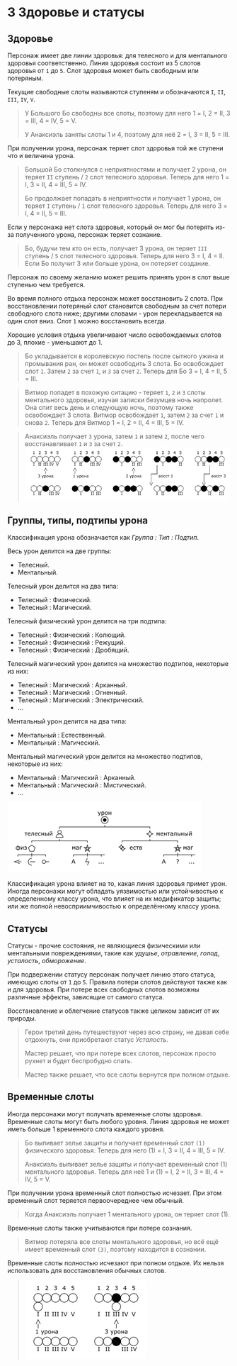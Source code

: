# 3 Здоровье и статусы

## Здоровье

Персонаж имеет две линии здоровья: для телесного и для ментального здоровья соответственно.
Линия здоровья состоит из 5 слотов здоровья от `1` до `5`.
Слот здоровья может быть свободным или потеряным.

Текущие свободные слоты называются ступеням и обозначаются `I`, `II`, `III`, `IV`, `V`.

>У Большого Бо свободны все слоты, поэтому для него 1 = I, 2 = II, 3 = III, 4 = IV, 5 = V.
>
>У Анаксиэль заняты слоты 1 и 4, поэтому для неё 2 = I, 3 = II, 5 = III.

При получении урона, персонаж теряет слот здоровья той же ступени что и величина урона.

>Большой Бо столкнулся с неприятностями и получает 2 урона, он теряет `II` ступень / `2` слот телесного здоровья.
>Теперь для него 1 = I, 3 = II, 4 = III, 5 = IV.
>
>Бо продолжает попадать в неприятности и получает 1 урона, он теряет `I` ступень / `1` слот телесного здоровья.
>Теперь для него 3 = I, 4 = II, 5 = III.

Если у персонажа нет слота здоровья, который он мог бы потерять из-за полученного урона, персонаж теряет сознание.

>Бо, будучи тем кто он есть, получает 3 урона, он теряет `III` ступень / `5` слот телесного здоровья.
>Теперь для него 3 = I, 4 = II. Если Бо получит 3 или больше урона, он потеряет создание.

Персонаж по своему желанию может решить принять урон в слот выше ступенью чем требуется.

Во время полного отдыха персонаж может восстановить 2 слота.
При восстановлении потеряный слот становится свободным за счет потери свободного слота ниже;
другими словами - урон перекладывается на один слот вниз.
Слот `1` можно восстановить всегда.

Хорошие условия отдыха увеличивают число освобождаемых слотов до 3, плохие - уменьшают до 1.

>Бо укладывается в королевскую постель после сытного ужина и промывания ран, он может освободить 3 слота.
>Бо освобождает слот `1`. Затем `2` за счет `1`, и `3` за счет `2`.
>Теперь для Бо 3 = I, 4 = II, 5 = III.

>Витмор попадет в похожую ситацию - теряет `1`, `2` и `3` слоты ментального здоровья, изучая записки безумцев ночь напролет.
>Она спит весь день и следующую ночь, поэтому также освобождает 3 слота.
>Витмор освобождает `1`, затем `2` за счет `1` и снова `2`.
>Теперь для Витмор 1 = I, 2 = II, 4 = III, 5 = IV.

>Анаксиэль получает `3` урона, затем `1` и затем `2`, после чего восстанавливает `1` и `3` за счет `2`.
![](../x_img/II/3_health.png)

## Группы, типы, подтипы урона

Классификация урона обозначается как _Группа : Тип : Подтип_.

Весь урон делится на две группы:
- Телесный.
- Ментальный.

Телесный урон делится на два типа:
- Телесный : Физический.
- Телесный : Магический.

Телесный физический урон делится на три подтипа:
- Телесный : Физический : Колющий.
- Телесный : Физический : Режущий.
- Телесный : Физический : Дробящий.

Телесный магический урон делится на множество подтипов, некоторые из них:
- Телесный : Магический : Арканный.
- Телесный : Магический : Огненный.
- Телесный : Магический : Электрический.
- ...

Ментальный урон делится на два типа:
- Ментальный : Естественный.
- Ментальный : Магический.

Ментальный магический урон делится на множество подтипов, некоторые из них:
- Ментальный : Магический : Арканный.
- Ментальный : Магический : Мистический.
- ...

![](../x_img/II/3_damage.png)

Классификация урона влияет на то, какая линия здоровья примет урон.
Иногда персонажи могут обладать уязвимостью или устойчивостью к определенному классу урона,
что влияет на их модификатор защиты; или же полной невосприимчивостью к определённому классу урона.

## Статусы

Статусы - прочие состояния, не являющиеся физическими или ментальными повреждениями,
такие как _удушье_, _отравление_, _голод_, _усталость_, _обморожение_.

При подвержении статусу персонаж получает линию этого статуса, имеющую слоты от `1` до `5`.
Правила потери слотов действуют также как и для здоровья.
При потере всех свободных слотов возможны различные эффекты, зависящие от самого статуса.

Восстановление и облегчение статусов также целиком зависит от их природы.

>Герои третий день путешествуют через всю страну, не давая себе отдохнуть, они приобретают статус _Усталость_.
>
>Мастер решает, что при потере всех слотов, персонаж просто рухнет и будет беспробудно спать.
>
>Мастер также решает, что все слоты вернутся при полном отдыхе.

## Временные слоты

Иногда персонажи могут получать временные слоты здоровья.
Временные слоты могут быть любого уровня.
Линия здоровья не может иметь больше 1 временного слота каждого уровня.

>Бо выпивает зелье защиты и получает временный слот `(1)` физического здоровья.
>Теперь для него (1) = I, 3 = II, 4 = III, 5 = IV.
>
>Анаксиэль выпивает зелье защиты и получает временный слот (1) ментального здоровья.
>Теперь для неё 1 и (1) = I, 2 = II, 3 = III, 4 = IV, 5 = V. 

При получении урона временный слот полностью исчезает. При этом временный слот теряется первоочереднее чем обычный.

>Когда Анаксиэль получает 1 ментального урона, он теряет слот (1).

Временные слоты также учитываются при потере сознания.

>Витмор потеряла все слоты ментального здоровья, но всё ещё имеет временный слот `(3)`, поэтому находится в сознании.

Временные слоты полностью исчезают при полном отдыхе. Их нельзя использовать для восстановления обычных слотов.

>![](../x_img/II/3_temp_health.png)
